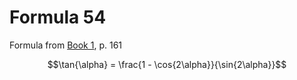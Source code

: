 # Formula 54

Formula from [Book 1](../../Buch1.md), p. 161

```math
\tan{\alpha} = \frac{1 - \cos{2\alpha}}{\sin{2\alpha}}
```
